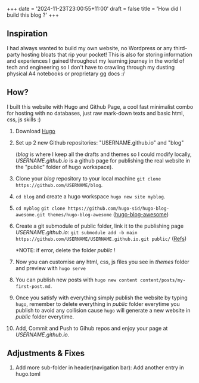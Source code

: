 +++
date = '2024-11-23T23:00:55+11:00'
draft = false
title = 'How did I build this blog ?'
+++

## Inspiration
I had always wanted to build my own website, no Wordpress or any third-party hosting bloats that rip your pocket! This is also for storing information and experiences I gained throughout my learning journey in the world of tech and engineering so I don't have to crawling through my dusting physical A4 notebooks or proprietary gg docs :/

## How?
I built this website with Hugo and Github Page, a cool fast minimalist combo for hosting with no databases, just raw mark-down texts and basic html, css, js skills :)

1. Download [Hugo](https://gohugo.io/getting-started/quick-start/)

2. Set up 2 new Github repositories: "USERNAME.github.io" and "blog" 
   
   (*blog* is where I keep all the drafts and themes so I could modify locally, *USERNAME.github.io* is a github page for publishing the real website in the "public" folder of hugo workspace). 

3. Clone your *blog* repository to your local machine `git clone https://github.com/USERNAME/blog`.

4. `cd blog` and create a hugo workspace `hugo new site myblog`.

5. `cd myblog`
   `git clone https://github.com/hugo-sid/hugo-blog-awesome.git themes/hugo-blog-awesome` ([hugo-blog-awesome](https://themes.gohugo.io/themes/hugo-blog-awesome/))

6. Create a git submodule of public folder, link it to the publishing page *USERNAME.github.io*:
   `git submodule add -b main https://github.com/USERNAME/USERNAME.github.io.git public/` ([Refs](https://www.youtube.com/watch?v=LIFvgrRxdt4&list=WL&index=23))
   
   *NOTE: if error, delete the folder *public* !

7. Now you can customise any html, css, js files you see in *themes* folder and preview with `hugo serve`

8. You can publish new posts with `hugo new content content/posts/my-first-post.md`.

8. Once you satisfy with everything simply publish the website by typing `hugo`, remember to delete everything in *public* folder everytime you publish to avoid any collision cause `hugo` will generate a new website in *public* folder everytime.

9. Add, Commit and Push to Gihub repos and enjoy your page at *USERNAME.github.io*. 

## Adjustments & Fixes
1. Add more sub-folder in header(navigation bar): Add another entry in hugo.toml
